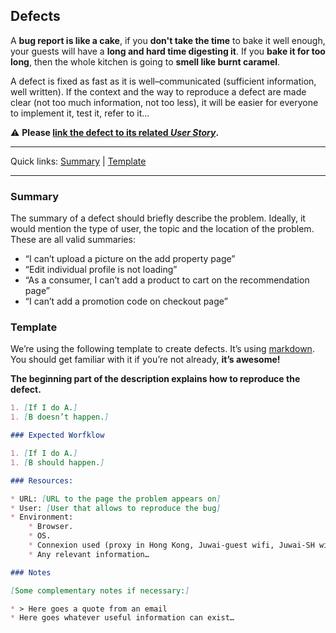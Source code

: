 ## Defects

A **bug report is like a cake**, if you **don't take the time** to bake it well enough, your guests will have a **long and hard time digesting it**. If you **bake it for too long**, then the whole kitchen is going to **smell like burnt caramel**. 

A defect is fixed as fast as it is well–communicated (sufficient information, well written).
If the context and the way to reproduce a defect are made clear (not too much information, not too less), it will be easier for everyone to implement it, test it, refer to it…

:warning: **Please [link the defect to its related *User Story*](https://confluence.atlassian.com/jira/linking-issues-185729497.html#LinkingIssues-creatinglinktoanotherissueCreatingalinktoanotherissueonthesameJIRAsite).**

---

Quick links: [Summary](#summary) | [Template](#template)

---

### Summary

The summary of a defect should briefly describe the problem.
Ideally, it would mention the type of user, the topic and the location of the problem. These are all valid summaries:

- “I can’t upload a picture on the add property page”
- “Edit individual profile is not loading”
- “As a consumer, I can’t add a product to cart on the recommendation page”
- “I can’t add a promotion code on checkout page”

### Template

We’re using the following template to create defects. It’s using [markdown][2].
You should get familiar with it if you’re not already, **it’s awesome!**

**The beginning part of the description explains how to reproduce the defect.**

```markdown
1. [If I do A.]
1. [B doesn’t happen.]

### Expected Worfklow

1. [If I do A.]
1. [B should happen.]

### Resources:

* URL: [URL to the page the problem appears on]
* User: [User that allows to reproduce the bug]
* Environment:
    * Browser.
    * OS.
    * Connexion used (proxy in Hong Kong, Juwai-guest wifi, Juwai-SH wifi…).
    * Any relevant information…

### Notes

[Some complementary notes if necessary:]

* > Here goes a quote from an email
* Here goes whatever useful information can exist…
```

[2]: http://daringfireball.net/projects/markdown/basics
